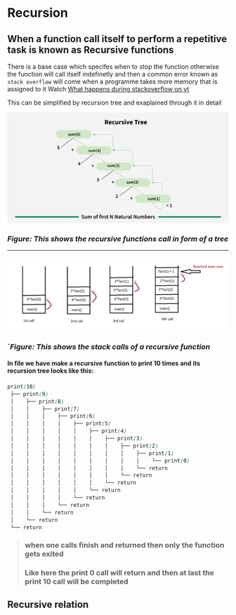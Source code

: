 # Recursion

## When a function call itself to perform a repetitive task is known as Recursive functions

There is a base case which specifes when to stop the function otherwise the function will call itself indefinetly and then a common error known as ```stack overflow``` will come when a programme takes more memory that is assigned to it
Watch [What happens during stackoverflow on yt](https://www.youtube.com/watch?v=_6zAAhkU_Iw)

This can be simplified by recursion tree and exaplained through it in detail

![Recursive Tree Image](./images/tree.png)
### *Figure: This shows the recursive functions call in form of a tree*

---

![Stack image](./images/stack.png)
### `*Figure: This shows the stack calls of a recursive function*

#### In file we have make a recursive function to print 10 times and its recursion tree looks like this:
```scss
print(10)
 ├── print(9)
 │    ├── print(8)
 │    │    ├── print(7)
 │    │    │    ├── print(6)
 │    │    │    │    ├── print(5)
 │    │    │    │    │    ├── print(4)
 │    │    │    │    │    │    ├── print(3)
 │    │    │    │    │    │    │    ├── print(2)
 │    │    │    │    │    │    │    │    ├── print(1)
 │    │    │    │    │    │    │    │    │    └── print(0)
 │    │    │    │    │    │    │    │    └── return
 │    │    │    │    │    │    │    └── return
 │    │    │    │    │    │    └── return
 │    │    │    │    │    └── return
 │    │    │    │    └── return
 │    │    │    └── return
 │    │    └── return
 │    └── return
 └── return

```
 
> ### when one calls finish and returned then only the function gets exited 
> ### Like here the print 0 call will return and then at last the print 10 call will be completed

## Recursive relation